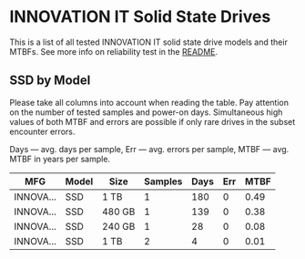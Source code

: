 INNOVATION IT Solid State Drives
================================

This is a list of all tested INNOVATION IT solid state drive models and their MTBFs. See
more info on reliability test in the [README](https://github.com/linuxhw/SMART).

SSD by Model
------------

Please take all columns into account when reading the table. Pay attention on the
number of tested samples and power-on days. Simultaneous high values of both MTBF
and errors are possible if only rare drives in the subset encounter errors.

Days — avg. days per sample,
Err  — avg. errors per sample,
MTBF — avg. MTBF in years per sample.

| MFG       | Model              | Size   | Samples | Days  | Err   | MTBF   |
|-----------|--------------------|--------|---------|-------|-------|--------|
| INNOVA... | SSD                | 1 TB   | 1       | 180   | 0     | 0.49   |
| INNOVA... | SSD                | 480 GB | 1       | 139   | 0     | 0.38   |
| INNOVA... | SSD                | 240 GB | 1       | 28    | 0     | 0.08   |
| INNOVA... | SSD                | 1 TB   | 2       | 4     | 0     | 0.01   |
